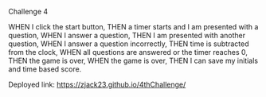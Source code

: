 Challenge 4 

WHEN I click the start button, THEN a timer starts and I am presented with a question, WHEN I answer a question, THEN I am presented with another question,
WHEN I answer a question incorrectly, THEN time is subtracted from the clock, WHEN all questions are answered or the timer reaches 0, THEN the game is over, 
WHEN the game is over, THEN I can save my initials and time based score.  

Deployed link: https://zjack23.github.io/4thChallenge/ 
